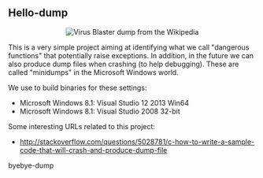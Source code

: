## Hello-dump

<p align="center">
  <img src="https://www.dropbox.com/s/mbeqdoy1mcsktzf/Hello-dump--Virus_Blaster--335x200.png?raw=true" alt="Virus Blaster dump from the Wikipedia"/>
</p>

This is a very simple project aiming at identifying what we call "dangerous functions" that potentially raise exceptions. In addition, in the future we can also produce dump files when crashing (to help debugging). These are called "minidumps" in the Microsoft Windows world.

We use to build binaries for these settings:
- Microsoft Windows 8.1: Visual Studio 12 2013 Win64
- Microsoft Windows 8.1: Visual Studio 2008 32-bit

Some interesting URLs related to this project:
- http://stackoverflow.com/questions/5028781/c-how-to-write-a-sample-code-that-will-crash-and-produce-dump-file

byebye-dump
